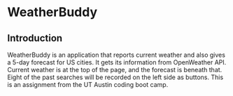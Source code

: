 # WeatherBuddy
## Introduction
<p>
WeatherBuddy is an application that reports current weather and also gives a 5-day forecast for US cities. It gets its information from OpenWeather API. Current weather is at the top of the page, and the forecast is beneath that. Eight of the past searches will be recorded on the left side as buttons. This is an assignment from the UT Austin coding boot camp.
</p>
